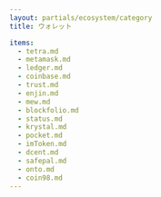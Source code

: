 ```yaml
---
layout: partials/ecosystem/category
title: ウォレット

items:
  - tetra.md
  - metamask.md
  - ledger.md
  - coinbase.md
  - trust.md
  - enjin.md
  - mew.md
  - blockfolio.md
  - status.md
  - krystal.md
  - pocket.md
  - imToken.md
  - dcent.md
  - safepal.md
  - onto.md
  - coin98.md
---
```

